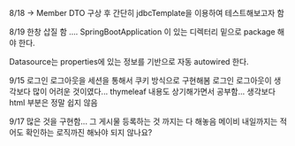 8/18 -> Member DTO 구상 후 간단히 jdbcTemplate을 이용하여 테스트해보고자 함

8/19 한창 삽질 함 .... SpringBootApplication 이 있는 디렉터리 밑으로 package 해야 한다.

Datasource는 properties에 있는 정보를 기반으로 자동 autowired 한다.


9/15 로그인 로그아웃을 세션을 통해서 쿠키 방식으로 구현해봄 로그인 로그아웃이 생각보다 많이 어려운 것이였다...
thymeleaf 내용도 상기해가면서 공부함... 생각보다 html 부분은 정말 쉽지 않음


9/17 많은 것을 구현함... 그 게시물 등록하는 것 까지는 다 해놓음 메이비 내일까지는 적어도 확인하는 로직까진 해놔야 되지 않나요?

